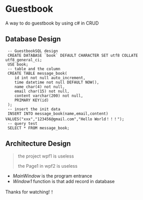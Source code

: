 # Guestbook
A way to do guestbook by using c# in CRUD

## Database Design
```
 -- GuestbookSQL design
 CREATE DATABASE `book` DEFAULT CHARACTER SET utf8 COLLATE utf8_general_ci;
 USE book;
 -- table and the column
 CREATE TABLE message_book(
 	id int not null auto_increment,
 	time datetime not null DEFAULT NOW(),
 	name char(4) not null,
 	email char(15) not null,
 	content varchar(200) not null,
 	PRIMARY KEY(id)
 );
 -- insert the init data
 INSERT INTO message_book(name,email,content) VALUES("xxx","123456@gmail.com","Hello World！！！");
 -- query test
 SELECT * FROM message_book;
```

## Architecture Design
> the project wpf1 is useless
>
> the Page1 in wpf2 is useless
>
* *MainWindow* is the program entrance
* *Window1* function is that  add record in database

Thanks for watching!！
